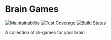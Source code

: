 Brain Games
===========

[![Maintainability](https://api.codeclimate.com/v1/badges/d9db5f427d9008c8b6cc/maintainability)](https://codeclimate.com/github/iselldonuts/project-lvl1-s300/maintainability)
[![Test Coverage](https://api.codeclimate.com/v1/badges/d9db5f427d9008c8b6cc/test_coverage)](https://codeclimate.com/github/iselldonuts/project-lvl1-s300/test_coverage)
[![Build Status](https://travis-ci.org/iselldonuts/project-lvl1-s300.svg?branch=master)](https://travis-ci.org/iselldonuts/project-lvl1-s300)

A collection of cli-games for your brain